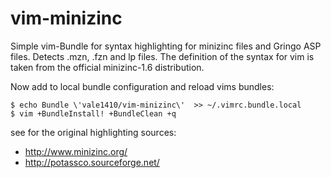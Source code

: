 vim-minizinc
============

Simple vim-Bundle for syntax highlighting for minizinc files and Gringo ASP files. Detects .mzn, .fzn and lp files. 
The definition of the syntax for vim is taken from the official minizinc-1.6 distribution. 



Now add to local bundle configuration and reload vims bundles:

```
$ echo Bundle \'vale1410/vim-minizinc\'  >> ~/.vimrc.bundle.local
$ vim +BundleInstall! +BundleClean +q
```

see for the original highlighting sources: 

* http://www.minizinc.org/
* http://potassco.sourceforge.net/
